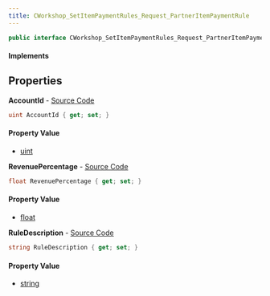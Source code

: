 ```yaml
---
title: CWorkshop_SetItemPaymentRules_Request_PartnerItemPaymentRule
---
```


```csharp
public interface CWorkshop_SetItemPaymentRules_Request_PartnerItemPaymentRule : ITypedProtobuf<CWorkshop_SetItemPaymentRules_Request_PartnerItemPaymentRule>, INativeHandle
```

#### Implements

## Properties

**AccountId** - [Source Code](https://github.com/swiftly-solution/swiftlys2/blob/main/managed/src/SwiftlyS2.Generated/Protobufs/Interfaces/CWorkshop_SetItemPaymentRules_Request_PartnerItemPaymentRule.cs#L13)

```csharp
uint AccountId { get; set; }
```

#### Property Value

- [uint](https://learn.microsoft.com/dotnet/api/system.uint32)

**RevenuePercentage** - [Source Code](https://github.com/swiftly-solution/swiftlys2/blob/main/managed/src/SwiftlyS2.Generated/Protobufs/Interfaces/CWorkshop_SetItemPaymentRules_Request_PartnerItemPaymentRule.cs#L16)

```csharp
float RevenuePercentage { get; set; }
```

#### Property Value

- [float](https://learn.microsoft.com/dotnet/api/system.single)

**RuleDescription** - [Source Code](https://github.com/swiftly-solution/swiftlys2/blob/main/managed/src/SwiftlyS2.Generated/Protobufs/Interfaces/CWorkshop_SetItemPaymentRules_Request_PartnerItemPaymentRule.cs#L19)

```csharp
string RuleDescription { get; set; }
```

#### Property Value

- [string](https://learn.microsoft.com/dotnet/api/system.string)

